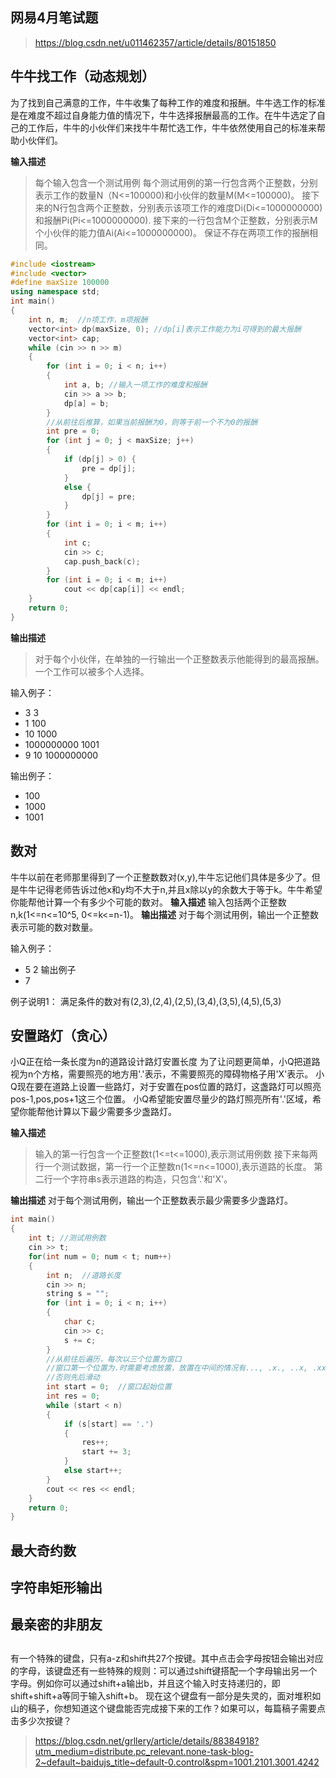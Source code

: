 ## 网易4月笔试题

> https://blog.csdn.net/u011462357/article/details/80151850
## 牛牛找工作（动态规划）
为了找到自己满意的工作，牛牛收集了每种工作的难度和报酬。牛牛选工作的标准是在难度不超过自身能力值的情况下，牛牛选择报酬最高的工作。在牛牛选定了自己的工作后，牛牛的小伙伴们来找牛牛帮忙选工作，牛牛依然使用自己的标准来帮助小伙伴们。

**输入描述**
> 每个输入包含一个测试用例
每个测试用例的第一行包含两个正整数，分别表示工作的数量N（N<=100000)和小伙伴的数量M(M<=100000)。
接下来的N行包含两个正整数，分别表示该项工作的难度Di(Di<=1000000000)和报酬Pi(Pi<=1000000000).
接下来的一行包含M个正整数，分别表示M个小伙伴的能力值Ai(Ai<=1000000000)。
保证不存在两项工作的报酬相同。
```c++
#include <iostream>
#include <vector>
#define maxSize 100000
using namespace std;
int main()
{
    int n, m;  //n项工作，m项报酬
    vector<int> dp(maxSize, 0); //dp[i]表示工作能力为i可得到的最大报酬
    vector<int> cap;
    while (cin >> n >> m)
    {
        for (int i = 0; i < n; i++)
        {
            int a, b; //输入一项工作的难度和报酬
            cin >> a >> b;
            dp[a] = b;
        }
        //从前往后推算，如果当前报酬为0，则等于前一个不为0的报酬
        int pre = 0;
        for (int j = 0; j < maxSize; j++)
        {
            if (dp[j] > 0) {
                pre = dp[j];
            }
            else {
                dp[j] = pre;
            }
        }
        for (int i = 0; i < m; i++)
        {
            int c;
            cin >> c;
            cap.push_back(c);
        }
        for (int i = 0; i < m; i++)
            cout << dp[cap[i]] << endl;
    }
    return 0;
}

```

**输出描述**
> 对于每个小伙伴，在单独的一行输出一个正整数表示他能得到的最高报酬。一个工作可以被多个人选择。

输入例子：
* 3 3 
* 1 100
* 10 1000
* 1000000000 1001
* 9 10 1000000000

输出例子：
* 100
* 1000
* 1001

## 数对
牛牛以前在老师那里得到了一个正整数数对(x,y),牛牛忘记他们具体是多少了。但是牛牛记得老师告诉过他x和y均不大于n,并且x除以y的余数大于等于k。牛牛希望你能帮他计算一个有多少个可能的数对。
**输入描述**
输入包括两个正整数n,k(1<=n<=10^5, 0<=k<=n-1)。
**输出描述**
对于每个测试用例，输出一个正整数表示可能的数对数量。

输入例子：
* 5 2
输出例子
* 7

例子说明1：
满足条件的数对有(2,3),(2,4),(2,5),(3,4),(3,5),(4,5),(5,3)

## 安置路灯（贪心）
小Q正在给一条长度为n的道路设计路灯安置长度
为了让问题更简单，小Q把道路视为n个方格，需要照亮的地方用'.'表示，不需要照亮的障碍物格子用'X'表示。
小Q现在要在道路上设置一些路灯，对于安置在pos位置的路灯，这盏路灯可以照亮pos-1,pos,pos+1这三个位置。
小Q希望能安置尽量少的路灯照亮所有'.'区域，希望你能帮他计算以下最少需要多少盏路灯。

**输入描述**
> 输入的第一行包含一个正整数t(1<=t<=1000),表示测试用例数
接下来每两行一个测试数据，第一行一个正整数n(1<=n<=1000),表示道路的长度。
第二行一个字符串s表示道路的构造，只包含'.'和'X'。

**输出描述**
对于每个测试用例，输出一个正整数表示最少需要多少盏路灯。
```c++
int main()
{
    int t; //测试用例数
    cin >> t;
    for(int num = 0; num < t; num++)
    {
        int n;  //道路长度
        cin >> n;
        string s = "";
        for (int i = 0; i < n; i++)
        {
            char c;
            cin >> c;
            s += c;
        }
        //从前往后遍历，每次以三个位置为窗口
        //窗口第一个位置为.时需要考虑放置，放置在中间的情况有..., .x., ..x, .xx
        //否则先后滑动
        int start = 0;  //窗口起始位置
        int res = 0;
        while (start < n)
        {
            if (s[start] == '.')
            {
                res++;
                start += 3;
            }
            else start++;  
        }
        cout << res << endl;
    }
    return 0;
}
```

## 最大奇约数

## 字符串矩形输出

## 最亲密的非朋友

##
 有一个特殊的键盘，只有a-z和shift共27个按键。其中点击会字母按钮会输出对应的字母，该键盘还有一些特殊的规则：可以通过shift键搭配一个字母输出另一个字母。例如你可以通过shift+a输出b，并且这个输入时支持递归的，即shift+shift+a等同于输入shift+b。
现在这个键盘有一部分是失灵的，面对堆积如山的稿子，你想知道这个键盘能否完成接下来的工作？如果可以，每篇稿子需要点击多少次按键？

> https://blog.csdn.net/grllery/article/details/88384918?utm_medium=distribute.pc_relevant.none-task-blog-2~default~baidujs_title~default-0.control&spm=1001.2101.3001.4242
